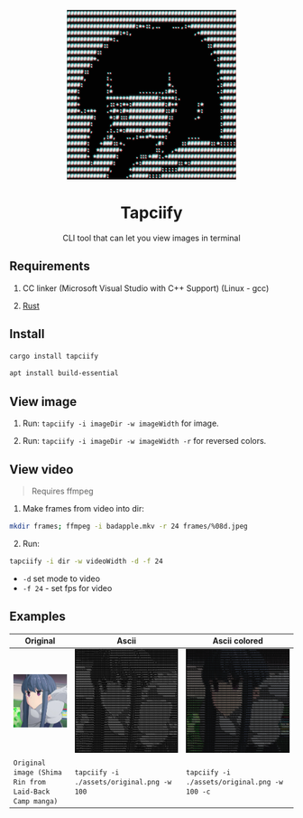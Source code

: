 <p align="center"><img width="300" src="./assets/logo.png"/></p>

<h1 align="center">Tapciify</h1>

<p align="center">CLI tool that can let you view images in terminal</p>

## Requirements

1. CC linker (Microsoft Visual Studio with C++ Support) (Linux - gcc)

2. [Rust](https://www.rust-lang.org/tools/install)

## Install

```bash
cargo install tapciify
```

```bash
apt install build-essential
```

## View image

1. Run: `tapciify -i imageDir -w imageWidth` for image.

2. Run: `tapciify -i imageDir -w imageWidth -r` for reversed colors.

## View video

> Requires ffmpeg

1. Make frames from video into dir:

```bash
mkdir frames; ffmpeg -i badapple.mkv -r 24 frames/%08d.jpeg
```

2. Run:

```bash
tapciify -i dir -w videoWidth -d -f 24
```

- `-d` set mode to video
- `-f 24` - set fps for video

## Examples

| Original                                               | Ascii                                      | Ascii colored                                    |
| ------------------------------------------------------ | ------------------------------------------ | ------------------------------------------------ |
| ![Original Image](assets/original.png)                 | ![Ascii image](assets/ascii.png)           | ![Ascii colored image](assets/ascii_colored.png) |
| `Original image (Shima Rin from Laid-Back Camp manga)` | `tapciify -i ./assets/original.png -w 100` | `tapciify -i ./assets/original.png -w 100 -c`    |
